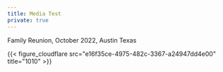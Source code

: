 ```yaml
---
title: Media Test
private: true
---
```


Family Reunion, October 2022, Austin Texas

{{< figure_cloudflare src="e16f35ce-4975-482c-3367-a24947dd4e00" title="1010" >}}
